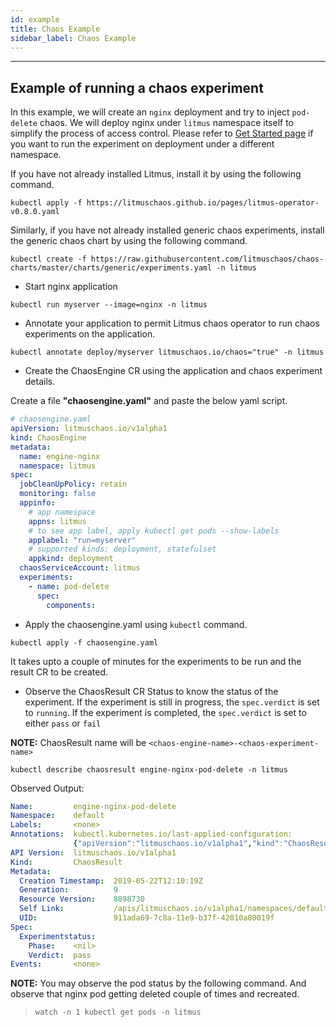 ```yaml
---
id: example 
title: Chaos Example
sidebar_label: Chaos Example 
---
```

------


## Example of running a chaos experiment

In this example, we will create an `nginx` deployment and try to inject `pod-delete` chaos. We will deploy nginx under `litmus` namespace itself to simplify the process of access control. Please refer to [Get Started page](getstarted.md) if you want to run the experiment on deployment under a different namespace.

If you have not already installed Litmus, install it by using the following command.

```
kubectl apply -f https://litmuschaos.github.io/pages/litmus-operator-v0.8.0.yaml
```

Similarly, if you have not already installed generic chaos experiments, install the generic chaos chart by using the following command.

```
kubectl create -f https://raw.githubusercontent.com/litmuschaos/chaos-charts/master/charts/generic/experiments.yaml -n litmus
```


- Start  nginx application

```console
kubectl run myserver --image=nginx -n litmus
```

- Annotate your application to permit Litmus chaos operator to run chaos experiments on the application.

```console
kubectl annotate deploy/myserver litmuschaos.io/chaos="true" -n litmus
```

- Create the ChaosEngine CR using the application and chaos experiment details.

Create a file **"chaosengine.yaml"** and paste the below yaml script.

```yaml
# chaosengine.yaml
apiVersion: litmuschaos.io/v1alpha1
kind: ChaosEngine
metadata:
  name: engine-nginx
  namespace: litmus
spec:
  jobCleanUpPolicy: retain
  monitoring: false
  appinfo: 
    # app namespace
    appns: litmus 
    # to see app label, apply kubectl get pods --show-labels
    applabel: "run=myserver" 
    # supported kinds: deployment, statefulset
    appkind: deployment 
  chaosServiceAccount: litmus
  experiments:
    - name: pod-delete
      spec:
        components: 
```

- Apply the chaosengine.yaml using `kubectl` command.

```console
kubectl apply -f chaosengine.yaml
```

It takes upto a couple of minutes for the experiments to be run and the result CR to be created. 

- Observe the ChaosResult CR Status to know the status of the experiment. If the experiment is still in progress, the ```spec.verdict``` is set to `running`. If the experiment is completed, the `spec.verdict` is set to either `pass` or `fail`

<strong> NOTE:</strong>  ChaosResult name will be `<chaos-engine-name>-<chaos-experiment-name>`

```console
kubectl describe chaosresult engine-nginx-pod-delete -n litmus
```

 Observed Output:

```yaml
Name:         engine-nginx-pod-delete
Namespace:    default
Labels:       <none>
Annotations:  kubectl.kubernetes.io/last-applied-configuration:
              {"apiVersion":"litmuschaos.io/v1alpha1","kind":"ChaosResult","metadata":{"annotations":{},"name":"engine-nginx-pod-delete","namespace":"de...
API Version:  litmuschaos.io/v1alpha1
Kind:         ChaosResult
Metadata:
  Creation Timestamp:  2019-05-22T12:10:19Z
  Generation:          9
  Resource Version:    8898730
  Self Link:           /apis/litmuschaos.io/v1alpha1/namespaces/default/chaosresults/engine-nginx-pod-delete
  UID:                 911ada69-7c8a-11e9-b37f-42010a80019f
Spec:
  Experimentstatus:
    Phase:    <nil>
    Verdict:  pass
Events:       <none>
```
<div class="danger">
<strong> NOTE:</strong> You may observe the pod status by the following command. And observe that nginx pod getting deleted couple of times and recreated.
</div>

> `watch -n 1 kubectl get pods -n litmus`


<!-- Global site tag (gtag.js) - Google Analytics -->

<script async src="https://www.googletagmanager.com/gtag/js?id=UA-92076314-12"></script>
<script>
  window.dataLayer = window.dataLayer || [];
  function gtag(){dataLayer.push(arguments);}
  gtag('js', new Date());

  gtag('config', 'UA-92076314-12');
</script>

